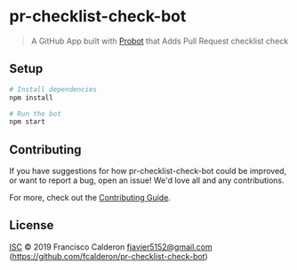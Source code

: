 # pr-checklist-check-bot

> A GitHub App built with [Probot](https://github.com/probot/probot) that Adds Pull Request checklist check

## Setup

```sh
# Install dependencies
npm install

# Run the bot
npm start
```

## Contributing

If you have suggestions for how pr-checklist-check-bot could be improved, or want to report a bug, open an issue! We'd love all and any contributions.

For more, check out the [Contributing Guide](CONTRIBUTING.md).

## License

[ISC](LICENSE) © 2019 Francisco Calderon <fjavier5152@gmail.com> (https://github.com/fcalderon/pr-checklist-check-bot)
